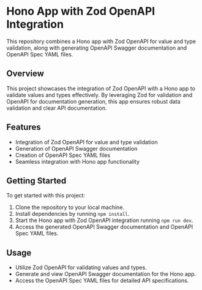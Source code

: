 # Hono App with Zod OpenAPI Integration

This repository combines a Hono app with Zod OpenAPI for value and type validation, along with generating OpenAPI Swagger documentation and OpenAPI Spec YAML files.

## Overview

This project showcases the integration of Zod OpenAPI with a Hono app to validate values and types effectively. By leveraging Zod for validation and OpenAPI for documentation generation, this app ensures robust data validation and clear API documentation.

## Features

- Integration of Zod OpenAPI for value and type validation
- Generation of OpenAPI Swagger documentation
- Creation of OpenAPI Spec YAML files
- Seamless integration with Hono app functionality

## Getting Started

To get started with this project:

1. Clone the repository to your local machine.
2. Install dependencies by running `npm install`.
3. Start the Hono app with Zod OpenAPI integration running `npm run dev`.
4. Access the generated OpenAPI Swagger documentation and OpenAPI Spec YAML files.

## Usage

- Utilize Zod OpenAPI for validating values and types.
- Generate and view OpenAPI Swagger documentation for the Hono app.
- Access the OpenAPI Spec YAML files for detailed API specifications.

